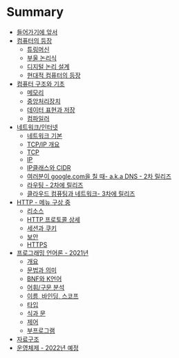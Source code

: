 # Summary
- [들어가기에 앞서](./README.md)
- [컴퓨터의 등장](./ch1-computer-science-intro/index.md)
  - [튜링머신](./ch1-computer-science-intro/section1-turing-machine.md)
  - [부울 논리식](./ch1-computer-science-intro/section2-digital.md)
  - [디지털 논리 설계](./ch1-computer-science-intro/section3-digital-circuit.md)
  - [현대적 컴퓨터의 등장](./ch1-computer-science-intro/section4-modern-computer.md)
- [컴퓨터 구조와 기초](./ch2-computer-basic/index.md)
  - [메모리](./ch2-computer-basic/section1-memory.md)
  - [중앙처리장치](./ch2-computer-basic/section2-cpu.md)
  - [데이터 표현과 저장](./ch2-computer-basic/section3-base-notation.md)
  - [컴파일러](./ch2-computer-basic/section4-compiler.md)
- [네트워크/인터넷](./ch3-network-internet/index.md)
  - [네트워크 기본](./ch3-network-internet/intro.md)
  - [TCP/IP 개요](./ch3-network-internet/tcp-ip-intro.md)
  - [TCP](./ch3-network-internet/tcp.md)
  - [IP](./ch3-network-internet/ip.md)
  - [IP클래스와 CIDR](./ch3-network-internet/ipclass-cidr.md)
  - [여러분이 google.com을 칠 때- a.k.a DNS - 2차 릴리즈]()
  - [라우팅 - 2차에 릴리즈](./ch3-network-internet/routing.md)
  - [클라우드 컴퓨팅과 네트워크- 3차에 릴리즈]()
- [HTTP - 메뉴 구상 중]()
  - [리소스]()
  - [HTTP 프로토콜 상세]()
  - [세션과 쿠키]()
  - [보안]()
  - [HTTPS]()
- [프로그래밍 언어론 - 2021년 ](./ch4-programming-language/index.md)
  - [개요]()
  - [문법과 의미]()
  - [BNF와 K언어]()
  - [어휘/구문 분석]()
  - [이름, 바인딩, 스코프]()
  - [타입]()
  - [식과 문]()
  - [제어]()
  - [부프로그램]()
- [자료구조]()
- [운영체제 - 2022년 예정]()
